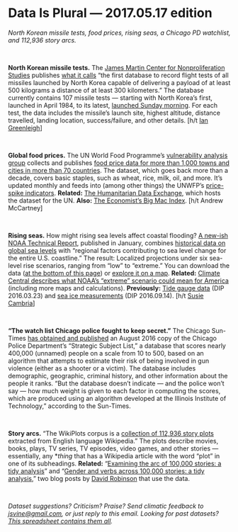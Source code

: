 Data Is Plural — 2017.05.17 edition
===================================

*North Korean missile tests, food prices, rising seas, a Chicago PD watchlist, and 112,936 story arcs.*

&nbsp;

**North Korean missile tests.** The [James Martin Center for Nonproliferation Studies](http://www.nonproliferation.org/) publishes [what it calls](http://www.nti.org/analysis/articles/cns-north-korea-missile-test-database/) “the first database to record flight tests of all missiles launched by North Korea capable of delivering a payload of at least 500 kilograms a distance of at least 300 kilometers.” The database currently contains 107 missile tests — starting with North Korea’s first, launched in April 1984, to its latest, [launched Sunday morning](https://www.buzzfeed.com/gracewyler/north-korea-reportedly-launches-ballistic-missile). For each test, the data includes the missile’s launch site, highest altitude, distance travelled, landing location, success/failure, and other details. [h/t [Ian Greenleigh](https://data.world/ian/the-cns-north-korea-missile-test-database)]

&nbsp;

**Global food prices.** The UN World Food Programme’s [vulnerability analysis group](http://vam.wfp.org/) collects and publishes [food price data for more than 1,000 towns and cities in more than 70 countries](https://data.humdata.org/dataset/wfp-food-prices). The dataset, which goes back more than a decade, covers basic staples, such as wheat, rice, milk, oil, and more. It’s updated monthly and feeds into (among other things) the UNWFP’s [price-spike indicators](http://foodprices.vam.wfp.org/ALPS-at-a-glance.aspx). **Related:** [The Humanitarian Data Exchange](https://data.humdata.org/), which hosts the dataset for the UN. **Also:** [The Economist’s Big Mac Index](http://www.economist.com/content/big-mac-index). [h/t Andrew McCartney]

&nbsp;

**Rising seas.** How might rising sea levels affect coastal flooding? [A new-ish NOAA Technical Report](http://www.noaa.gov/media-release/new-regional-sea-level-scenarios-help-communities-prepare-for-risks), published in January, combines [historical data on global sea levels](https://sealevel.nasa.gov/understanding-sea-level/key-indicators/global-mean-sea-level) with “regional factors contributing to sea level change for the entire U.S. coastline.” The result: Localized projections under six sea-level rise scenarios, ranging from “low” to “extreme.” You can download the data ([at the bottom of this page](https://scenarios.globalchange.gov/sea-level-rise)) or [explore it on a map](https://coast.noaa.gov/slr/). **Related:** [Climate Central describes what NOAA’s “extreme” scenario could mean for America](http://www.climatecentral.org/news/extreme-sea-level-rise-stakes-for-america-21387) (including more maps and calculations). **Previously:** [Tide gauge data](https://tinyletter.com/data-is-plural/letters/data-is-plural-2016-03-23-edition) (DIP 2016.03.23) and [sea ice measurements](https://tinyletter.com/data-is-plural/letters/data-is-plural-2016-09-14-edition) (DIP 2016.09.14). [h/t [Susie Cambria](https://about.me/susiecambria)]

&nbsp;

**“The watch list Chicago police fought to keep secret.”** The Chicago Sun-Times [has obtained and published](http://chicago.suntimes.com/politics/what-gets-people-on-watch-list-chicago-police-fought-to-keep-secret-watchdogs/) an August 2016 copy of the Chicago Police Department’s “Strategic Subject List,” a database that scores nearly 400,000 (unnamed) people on a scale from 10 to 500, based on an algorithm that attempts to estimate their risk of being involved in gun violence (either as a shooter or a victim). The database includes demographic, geographic, criminal history, and other information about the people it ranks. “But the database doesn’t indicate — and the police won’t say — how much weight is given to each factor in computing the scores, which are produced using an algorithm developed at the Illinois Institute of Technology,” according to the Sun-Times.

&nbsp;

**Story arcs.** “The WikiPlots corpus is a [collection of 112,936 story plots](https://github.com/markriedl/WikiPlots) extracted from English language Wikipedia.” The plots describe movies, books, plays, TV series, TV episodes, video games, and other stories — essentially, any \**thing* that has a Wikipedia article with the word “plot” in one of its subheadings. **Related:** “[Examining the arc of 100,000 stories: a tidy analysis](http://varianceexplained.org/r/tidytext-plots/)” and “[Gender and verbs across 100,000 stories: a tidy analysis](http://varianceexplained.org/r/tidytext-gender-plots/),” two blog posts by [David Robinson](http://varianceexplained.org/about/) that use the data.

&nbsp;

*Dataset suggestions? Criticism? Praise? Send climatic feedback to <jsvine@gmail.com>, or just reply to this email. Looking for past datasets? [This spreadsheet contains them all](https://docs.google.com/spreadsheets/d/1wZhPLMCHKJvwOkP4juclhjFgqIY8fQFMemwKL2c64vk).*